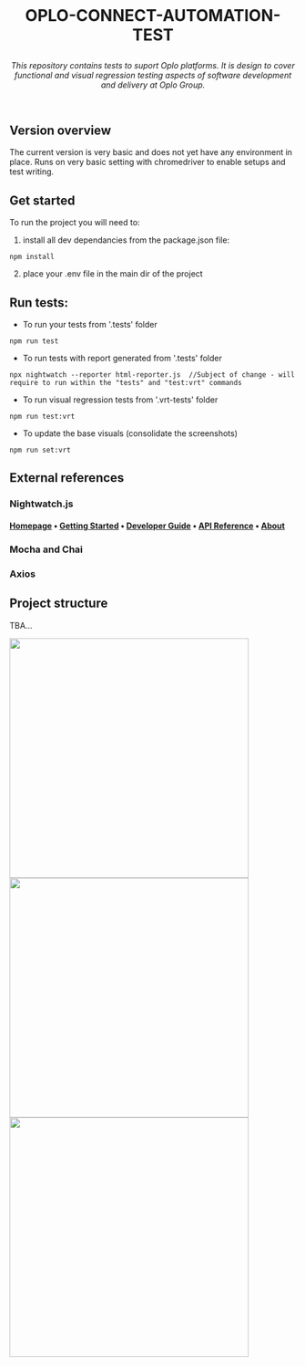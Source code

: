 <p align="center">
  <img src="https://www.myoplo.co.uk/wp-content/themes/oplo/images/logo-col.png" onerror="this.onerror=null;this.src='https://i.giphy.com/gw3IWyGkC0rsazTi.gif';" alt="">
</p>

#  <p align="center"><strong><b> OPLO-CONNECT-AUTOMATION-TEST</b></strong></p>

<p align="center"><i>This repository contains tests to suport Oplo platforms. It is design to cover functional and visual regression testing aspects of software development and delivery at Oplo Group. </i></p>

##
<p align="center">
  <img src="https://i.giphy.com/media/gw3IWyGkC0rsazTi/giphy.webp" onerror="this.onerror=null;this.src='https://i.giphy.com/gw3IWyGkC0rsazTi.gif';" alt="">
</p>

## Version overview

The current version is very basic and does not yet have any environment in place. Runs on very basic setting with chromedriver to enable setups and test writing.

## Get started

To run the project you will need to:

1. install all dev dependancies from the package.json file:
```
npm install
```

2. place your .env file in the main dir of the project

## Run tests:
* To run your tests from '.tests' folder
```
npm run test 
```

* To run tests with report generated from '.tests' folder
```
npx nightwatch --reporter html-reporter.js  //Subject of change - will require to run within the "tests" and "test:vrt" commands
```

* To run visual regression tests from '.vrt-tests' folder
```
npm run test:vrt
```

* To update the base visuals (consolidate the screenshots)
```
npm run set:vrt
```

## External references 
### Nightwatch.js
#### [Homepage](https://nightwatchjs.org) &bullet; [Getting Started](https://nightwatchjs.org/gettingstarted) &bullet; [Developer Guide](https://nightwatchjs.org/guide) &bullet; [API Reference](https://nightwatchjs.org/api) &bullet; [About](https://nightwatchjs.org/about)

### Mocha and Chai

### Axios


## Project structure
TBA...

<img src="https://i.giphy.com/media/Ap2eq2OHLfXTrQEduQ/giphy-downsized.gif" onerror="this.onerror=null;this.src='https://i.giphy.com/Ap2eq2OHLfXTrQEduQ.gif';" alt="" width="420px" height="420px"><img src="https://i.giphy.com/media/319s4ds2BBT1QqWceU/giphy-downsized.gif" onerror="this.onerror=null;this.src='https://i.giphy.com/319s4ds2BBT1QqWceU.gif';" alt="" width="420px" height="420px"><img src="https://i.giphy.com/media/9XzgLKwgJCsW9ra7aX/giphy.webp" onerror="this.onerror=null;this.src='https://i.giphy.com/9XzgLKwgJCsW9ra7aX.gif';" alt="" width="420px" height="420px">



